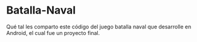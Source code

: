 Batalla-Naval
=============

Qué tal les comparto este código del juego batalla naval que desarrolle en Android, el cual fue un proyecto final.
